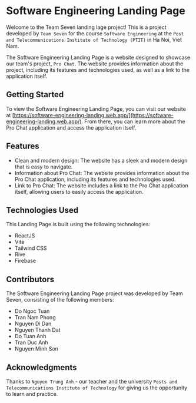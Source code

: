 # Software Engineering Landing Page

Welcome to the Team Seven landing lage project! This is a project developed by `Team Seven` for the course `Software Engineering` at the `Post and Telecommunications Institute of Technology (PTIT)` in Ha Noi, Viet Nam.

The Software Engineering Landing Page is a website designed to showcase our team's project, `Pro Chat`. The website provides information about the project, including its features and technologies used, as well as a link to the application itself.

## Getting Started

To view the Software Engineering Landing Page, you can visit our website at [https://software-engineering-landing.web.app/](https://software-engineering-landing.web.app/). From there, you can learn more about the Pro Chat application and access the application itself.

## Features

- Clean and modern design: The website has a sleek and modern design that is easy to navigate.
- Information about Pro Chat: The website provides information about the Pro Chat application, including its features and technologies used.
- Link to Pro Chat: The website includes a link to the Pro Chat application itself, allowing users to easily access the application.

## Technologies Used

This Landing Page is built using the following technologies:

- ReactJS
- Vite
- Tailwind CSS
- Rive
- Firebase

## Contributors

The Software Engineering Landing Page project was developed by Team Seven, consisting of the following members:

- Do Ngoc Tuan
- Tran Nam Phong
- Nguyen Di Dan
- Nguyen Thanh Dat
- Do Tuan Anh
- Tran Duc Anh
- Nguyen Minh Son

## Acknowledgments

Thanks to `Nguyen Trung Anh` - our teacher and the university `Posts and Telecommunications Institute of Technology` for giving us the opportunity to learn and practice.
